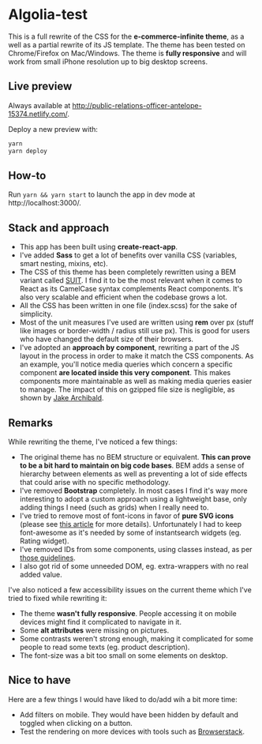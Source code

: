 # Algolia-test

This is a full rewrite of the CSS for the **e-commerce-infinite theme**, as a well as a partial rewrite of its JS template. The theme has been tested on Chrome/Firefox on Mac/Windows. The theme is **fully responsive** and will work from small iPhone resolution up to big desktop screens.

## Live preview

Always available at http://public-relations-officer-antelope-15374.netlify.com/.

Deploy a new preview with:

```sh
yarn
yarn deploy
```

## How-to

Run `yarn && yarn start` to launch the app in dev mode at http://localhost:3000/.

## Stack and approach

- This app has been built using **create-react-app**.
- I've added **Sass** to get a lot of benefits over vanilla CSS (variables, smart nesting, mixins, etc).
- The CSS of this theme has been completely rewritten using a BEM variant called [SUIT](https://suitcss.github.io/). I find it to be the most relevant when it comes to React as its CamelCase syntax complements React components. It's also very scalable and efficient when the codebase grows a lot.
- All the CSS has been written in one file (index.scss) for the sake of simplicity.
- Most of the unit measures I've used are written using **rem** over px (stuff like images or border-width / radius still use px). This is good for users who have changed the default size of  their browsers.
- I've adopted an **approach by component**, rewriting a part of the JS layout in the process in order to make it match the CSS components. As an example, you'll notice media queries which concern a specific component **are located inside this very component**. This makes components more maintainable as well as making media queries easier to manage. The impact of this on gzipped file size is negligible, as shown by [Jake Archibald](https://jakearchibald.github.io/sass-ie/).

## Remarks

While rewriting the theme, I've noticed a few things:

- The original theme has no BEM structure or equivalent. **This can prove to be a bit hard to maintain on big code bases**. BEM adds a sense of hierarchy between elements as well as preventing a lot of side effects that could arise with no specific methodology.
- I've removed **Bootstrap** completely. In most cases I find it's way more interesting to adopt a custom approach using a lightweight base, only adding things I need (such as grids) when I really need to.
- I've tried to remove most of font-icons in favor of **pure SVG icons** (please see [this article](https://css-tricks.com/icon-fonts-vs-svg/) for more details). Unfortunately I had to keep font-awesome as it's needed by some of instantsearch widgets (eg. Rating widget).
- I've removed IDs from some components, using classes instead, as per [those guidelines](http://cssguidelin.es/#ids-in-css).
- I also got rid of some unneeded DOM, eg. extra-wrappers with no real added value.

I've also noticed a few accessibility issues on the current theme which I've tried to fixed while rewriting it:

- The theme **wasn't fully responsive**. People accessing it on mobile devices might find it complicated to navigate in it.
- Some **alt attributes** were missing on pictures.
- Some contrasts weren't strong enough, making it complicated for some people to read some texts (eg. product description).
- The font-size was a bit too small on some elements on desktop.

## Nice to have

Here are a few things I would have liked to do/add wih a bit more time:

- Add filters on mobile. They would have been hidden by default and toggled when clicking on a button.
- Test the rendering on more devices with tools such as [Browserstack](https://www.browserstack.com/start).
